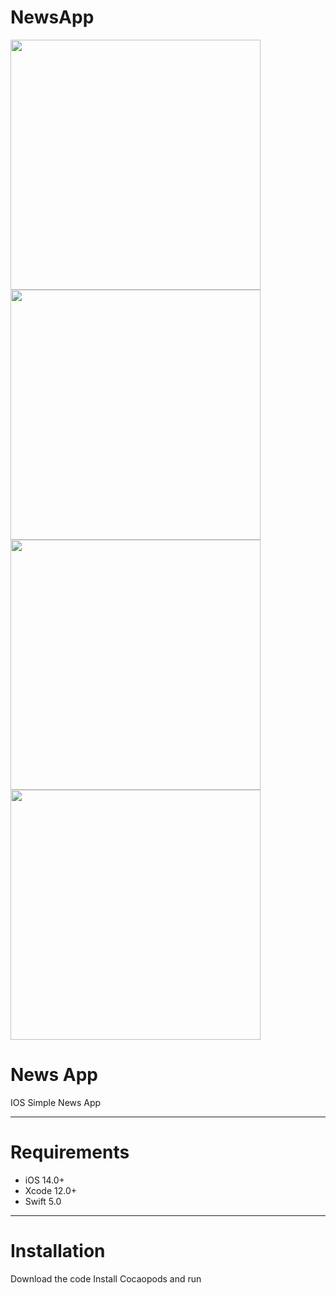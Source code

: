 # NewsApp
<p align="row">
<img src="https://user-images.githubusercontent.com/73575643/141159783-7304a06b-70e7-4918-8b27-0963d0d74270.png" width="400" >
 <img src="https://user-images.githubusercontent.com/73575643/141159791-35d71ccb-3920-43bd-abff-dcddfbc17338.png" width="400" >
 <img src= "https://user-images.githubusercontent.com/73575643/141159847-f1bef3cb-6881-41fb-b777-8a4c1c7cbf99.png" width="400" >
<img src= "https://user-images.githubusercontent.com/73575643/141159915-983d61dd-b325-4ba1-acdd-8aa08d216905.png" width="400" >
</p>

# News App

IOS Simple News App

---
# Requirements

- iOS 14.0+
- Xcode 12.0+
- Swift 5.0

---


# Installation
Download the code
Install Cocaopods and run
